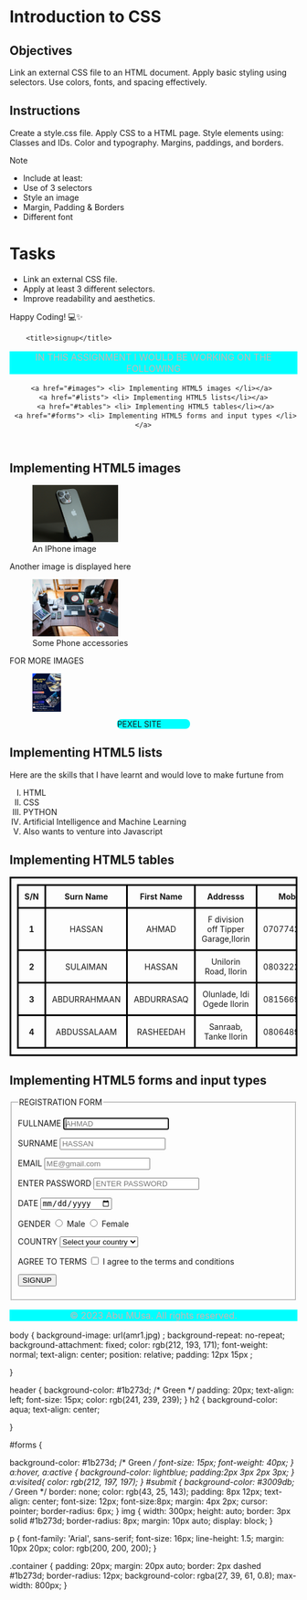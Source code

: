 # Introduction to CSS

## Objectives
Link an external CSS file to an HTML document.
Apply basic styling using selectors.
Use colors, fonts, and spacing effectively.

## Instructions

Create a style.css file.
Apply CSS to a HTML page.
Style elements using:
Classes and IDs.
Color and typography.
Margins, paddings, and borders.

>[!NOTE]
>  - Include at least:
>  - Use of 3 selectors
>  - Style an image
>  - Margin, Padding & Borders
>  - Different font

# Tasks
 - Link an external CSS file.
 - Apply at least 3 different selectors.
 - Improve readability and aesthetics.

Happy Coding! 💻✨

<!DOCTYPE html>
<html lang="en">
<head>
    <meta charset="UTF-8">
    <meta name="viewport" content="width=device-width, initial-scale=1, maximum-scale=1, user-scalable=no">
    <link rel="stylesheet" href="style.css">
    <meta name="description" content="A comprehensive HTML5 project demonstrating the use of images, lists, tables, forms, and multimedia elements.">
    <meta name="keywords" content="HTML5, images, lists, tables, forms, multimedia, web development">
    <meta name="author" content="Abu Musa">
    <meta name="robots" content="index, follow">

        <title>signup</title>
<style>
table ,tr, th, td { 
   border: 3px solid black ; 
   border-collapse: collapse;  
   text-align:center ;
   padding: 10px ;
        }
</style>

</head>
<body>
    <header>
    <p style="background-color: aqua; font-size: medium; color: rgb(211, 178, 178); text-align: center;">IN THIS ASSIGNMENT I WOULD BE WORKING ON THE FOLLOWING</p>
   <nav>
 

     <a href="#images"> <li> Implementing HTML5 images </li></a>  
     <a href="#lists"> <li> Implementing HTML5 lists</li></a> 
     <a href="#tables"> <li> Implementing HTML5 tables</li></a>
     <a href="#forms"> <li> Implementing HTML5 forms and input types </li></a>     

  </nav>
     </header>

<main>
    <section id="images">
   <h2> Implementing HTML5 images </h2>
<figure>
     <img src="pexel.jpg" alt="An IPhone image" width="150" height="100" >
     <figcaption>An IPhone image</figcaption>
</figure>
 <p> Another image is displayed here </p>
 <figure>
<img src="pexel2.jpg" alt="Phone accessories" width="150" height="100">
   <figcaption>Some Phone accessories</figcaption>
</figure>
<p>FOR MORE IMAGES </p>
<figure>
 <a href="https://www.pexels.com/"><img src="me.jpg" alt="PEXEL SITE " width="50"></a>
 <figcaption style="background-color: aqua; width: 30%; border-radius: 8px;
 margin: 10px auto;
 display: block; ">PEXEL SITE </figcaption>
</figure>
   </section>

   <section id="lists">
   <h2> Implementing HTML5 lists</h2>
   <p>Here are the skills that I have learnt and would love to make furtune from</p>
   <ol style="list-style-type: upper-roman;">
<li>HTML</li>
<li>CSS</li>
<li>PYTHON</li>
<li>Artificial Intelligence and Machine Learning</li>
<li>Also wants to venture into Javascript</li>
   </ol>
  </section>

   <section id="tables">
   <h2>Implementing HTML5 tables</h2>
<table  >
    <thead>
        <tr>
            <th> S/N</th>
            <th> Surn Name</th>
            <th> First Name</th>
            <th> Addresss</th>
            <th> Mobile  </th>
            <th> Emails</th>
        </tr>
    </thead>
    <tbody>
<tr>
    <th>1</th>
    <td>HASSAN</td>
    <td>AHMAD</td>
    <td> F division off Tipper Garage,Ilorin</td>
    <td>07077427778</td>
    <td>ahmad567@email.com</td>
</tr>

<tr>
    <th>2</th>
    <td>SULAIMAN</td>
    <td>HASSAN</td>
    <td>Unilorin Road, Ilorin</td>
    <td>08032223345</td>
    <td>imam234@yahoomail.com</td>
</tr>

<tr>
    <th>3</th>
    <td>ABDURRAHMAAN</td>
    <td>ABDURRASAQ</td>
    <td>Olunlade, Idi Ogede Ilorin</td>
    <td>08156694383</td>
    <td>rasaqi786@email.com</td>
</tr>

<tr>
    <th>4</th>
    <td>ABDUSSALAAM</td>
    <td>RASHEEDAH</td>
    <td>Sanraab, Tanke Ilorin</td>
    <td>08064891498</td>
    <td> abdulsalam@gmail.com</td>
</tr>
    </tbody>
     
</table>

   </section>


   <section id="forms">
   <h2>Implementing HTML5 forms and input types</h2>
        <form action="" method="post"> 
            <fieldset>
                <legend>REGISTRATION FORM</legend>
                <p>
                    <label for="fname">FULLNAME</label>
                    <input type="text" id="fname" name="fullname" placeholder="AHMAD" autocomplete="on" required autofocus>
                </p>
                <p>        
                    <label for="sname">SURNAME</label>
                    <input type="text" id="sname" name="surname" placeholder="HASSAN" autocomplete="on" required>
                </p>
                <p>       
                    <label for="email">EMAIL</label>
                    <input type="email" id="email" name="email" placeholder="ME@gmail.com" autocomplete="on" required>
                </p>  
                <p>       
                    <label for="password">ENTER PASSWORD</label>
                    <input type="password" id="password" name="password" placeholder="ENTER PASSWORD" minlength="8" required>
                </p>  
                <p>         
                    <label for="date">DATE</label>
                    <input type="date" id="date" name="date" required>
                </p>  
                <p>
                    <label for="gender">GENDER</label>
                    <input type="radio" id="male" name="gender" value="male" required> Male
                    <input type="radio" id="female" name="gender" value="female" required> Female
                </p>
                <p>
                    <label for="country">COUNTRY</label>
                    <select id="country" name="country" required>
                        <option value="">Select your country</option>
                        <option value="nigeria">Nigeria</option>
                        <option value="uksa">Saudi Arabia</option>
                        <option value="albania">Albania</option>
                        <option value="pak">Pakistan</option>
                    </select>
                </p>
                <p>
                    <label for="terms">AGREE TO TERMS</label>
                    <input type="checkbox" id="terms" name="terms" required> I agree to the terms and conditions
                </p>
                <p>
                    <input type="submit" value="SIGNUP" name="submit" id="submit">
                </p> 
            </fieldset>      

   </form>
   </section>


</main>


<footer>
   



</footer>    
</body>

<footer style="background-color: aqua; font-size: medium; color: rgb(211, 178, 178); text-align: center;">
    <p>&copy; 2023 Abu MUsa. All rights reserved.</p>
</footer>

</html>

body {
    background-image: url(amr1.jpg) ;
    background-repeat: no-repeat;
    background-attachment: fixed;
    color: rgb(212, 193, 171);
    font-weight: normal;
    text-align: center;
    position: relative;
    padding: 12px 15px  ;
     
}


header {
    background-color: #1b273d; /* Green */
    padding: 20px;
    text-align: left;
    font-size: 15px;
    color: rgb(241, 239, 239);
}
h2 { 
    background-color: aqua;
    text-align: center;

}

#forms {
   
  background-color: #1b273d; /* Green */
    font-size: 15px;
    font-weight: 40px;
}
    a:hover, a:active {
   background-color: lightblue;
        padding:2px 3px 2px 3px;
        }
        a:visited{
        color: rgb(212, 197, 197);
        } 
#submit {
    background-color: #3009db; /* Green */
    border: none;
    color: rgb(43, 25, 143);
    padding: 8px 12px;
    text-align: center;
    font-size: 12px;
    font-size:8px;
    margin: 4px 2px;
    cursor: pointer;
    border-radius: 6px;
}
img {
    width: 300px;
    height: auto;
    border: 3px solid #1b273d;
    border-radius: 8px;
    margin: 10px auto;
    display: block;
}

p {
    font-family: 'Arial', sans-serif;
    font-size: 16px;
    line-height: 1.5;
    margin: 10px 20px;
    color: rgb(200, 200, 200);
}

.container {
    padding: 20px;
    margin: 20px auto;
    border: 2px dashed #1b273d;
    border-radius: 12px;
    background-color: rgba(27, 39, 61, 0.8);
    max-width: 800px;
}
